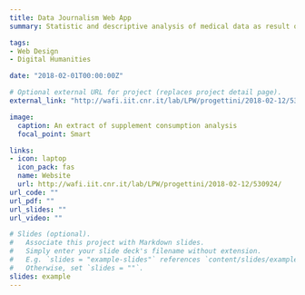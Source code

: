 ```yaml
---
title: Data Journalism Web App
summary: Statistic and descriptive analysis of medical data as result of a Data Journalism investigation about supplement consumption in Italy. Data is extracted, cleaned up and organized in CSV tables, managed through a database SQL. Query API are in PHP. The implemented software receives data through AJAX and return them in Json format to a script that processes them and show them in a client-readable format (charts displayed in a user interface).

tags:
- Web Design
- Digital Humanities 

date: "2018-02-01T00:00:00Z"

# Optional external URL for project (replaces project detail page).
external_link: "http://wafi.iit.cnr.it/lab/LPW/progettini/2018-02-12/530924/"

image:
  caption: An extract of supplement consumption analysis
  focal_point: Smart

links:
- icon: laptop
  icon_pack: fas
  name: Website
  url: http://wafi.iit.cnr.it/lab/LPW/progettini/2018-02-12/530924/
url_code: ""
url_pdf: ""
url_slides: ""
url_video: ""

# Slides (optional).
#   Associate this project with Markdown slides.
#   Simply enter your slide deck's filename without extension.
#   E.g. `slides = "example-slides"` references `content/slides/example-slides.md`.
#   Otherwise, set `slides = ""`.
slides: example
---
```


